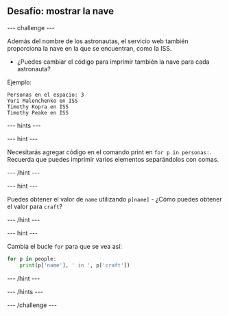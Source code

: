 ## Desafío: mostrar la nave

\--- challenge \---

Además del nombre de los astronautas, el servicio web también proporciona la nave en la que se encuentran, como la ISS.

+ ¿Puedes cambiar el código para imprimir también la nave para cada astronauta? 

Ejemplo:

    Personas en el espacio: 3
    Yuri Malenchenko en ISS
    Timothy Kopra en ISS
    Timothy Peake en ISS
    

\--- hints \---

\--- hint \---

Necesitarás agregar código en el comando print en `for p in personas:`. Recuerda que puedes imprimir varios elementos separándolos con comas.

\--- /hint \---

\--- hint \---

Puedes obtener el valor de `name` utilizando `p[name]` - ¿Cómo puedes obtener el valor para `craft`?

\--- /hint \---

\--- hint \---

Cambia el bucle `for` para que se vea así:

```python
for p in people:
    print(p['name'], ' in ', p['craft'])
```

\--- /hint \---

\--- /hints \---

\--- /challenge \---